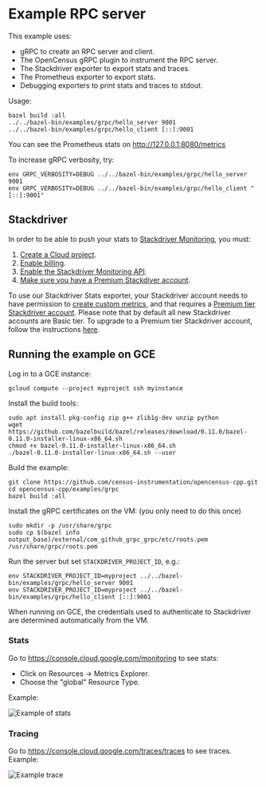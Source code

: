 # Example RPC server

This example uses:

* gRPC to create an RPC server and client.
* The OpenCensus gRPC plugin to instrument the RPC server.
* The Stackdriver exporter to export stats and traces.
* The Prometheus exporter to export stats.
* Debugging exporters to print stats and traces to stdout.

Usage:

```shell
bazel build :all
../../bazel-bin/examples/grpc/hello_server 9001
../../bazel-bin/examples/grpc/hello_client [::]:9001
```

You can see the Prometheus stats on http://127.0.0.1:8080/metrics

To increase gRPC verbosity, try:

```shell
env GRPC_VERBOSITY=DEBUG ../../bazel-bin/examples/grpc/hello_server 9001
env GRPC_VERBOSITY=DEBUG ../../bazel-bin/examples/grpc/hello_client "[::]:9001"
```

## Stackdriver

In order to be able to push your stats to [Stackdriver Monitoring](https://cloud.google.com/monitoring/), you must:

1. [Create a Cloud project](https://support.google.com/cloud/answer/6251787?hl=en).
1. [Enable billing](https://support.google.com/cloud/answer/6288653#new-billing).
1. [Enable the Stackdriver Monitoring API](https://app.google.stackdriver.com/).
1. [Make sure you have a Premium Stackdiver account](https://cloud.google.com/monitoring/accounts/tiers).

To use our Stackdriver Stats exporter, your Stackdriver account needs to have
permission to [create custom metrics](https://cloud.google.com/monitoring/custom-metrics/creating-metrics),
and that requires a [Premium tier Stackdriver account](https://cloud.google.com/monitoring/accounts/tiers#this_request_is_only_available_in_the_premium_tier).
Please note that by default all new Stackdriver accounts are Basic tier. To
upgrade to a Premium tier Stackdriver account, follow the instructions
[here](https://cloud.google.com/monitoring/accounts/tiers#start-premium).

## Running the example on GCE

Log in to a GCE instance:

```shell
gcloud compute --project myproject ssh myinstance
```

Install the build tools:

```shell
sudo apt install pkg-config zip g++ zlib1g-dev unzip python
wget https://github.com/bazelbuild/bazel/releases/download/0.11.0/bazel-0.11.0-installer-linux-x86_64.sh
chmod +x bazel-0.11.0-installer-linux-x86_64.sh
./bazel-0.11.0-installer-linux-x86_64.sh --user
```

Build the example:

```shell
git clone https://github.com/census-instrumentation/opencensus-cpp.git
cd opencensus-cpp/examples/grpc
bazel build :all
```

Install the gRPC certificates on the VM: (you only need to do this once)

```shell
sudo mkdir -p /usr/share/grpc
sudo cp $(bazel info output_base)/external/com_github_grpc_grpc/etc/roots.pem /usr/share/grpc/roots.pem
```

Run the server but set `STACKDRIVER_PROJECT_ID`, e.g.:

```shell
env STACKDRIVER_PROJECT_ID=myproject ../../bazel-bin/examples/grpc/hello_server 9001
env STACKDRIVER_PROJECT_ID=myproject ../../bazel-bin/examples/grpc/hello_client [::]:9001
```

When running on GCE, the credentials used to authenticate to Stackdriver are
determined automatically from the VM.

### Stats

Go to https://console.cloud.google.com/monitoring to see stats:

* Click on Resources &rarr; Metrics Explorer.
* Choose the "global" Resource Type.

Example:

![Example of stats](https://i.imgur.com/OSomV4W.png)

### Tracing

Go to https://console.cloud.google.com/traces/traces to see traces. Example:

![Example trace](https://i.imgur.com/iYPCZOr.png)
